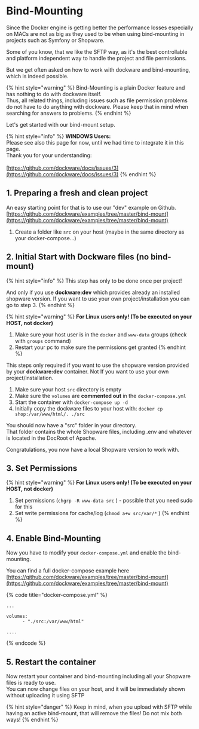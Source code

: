 # Bind-Mounting

Since the Docker engine is getting better the performance losses especially on MACs are not as big as they used to be when using bind-mounting in projects such as Symfony or Shopware.

Some of you know, that we like the SFTP way, as it's the best controllable and platform independent way to handle the project and file permissions.

But we get often asked on how to work with dockware and bind-mounting, which is indeed possible.

{% hint style="warning" %}
Bind-Mounting is a plain Docker feature and has nothing to do with dockware itself.\
Thus, all related things, including issues such as file permission problems do not have to do anything with dockware. Please keep that in mind when searching for answers to problems.
{% endhint %}

Let's get started with our bind-mount setup.

{% hint style="info" %}
**WINDOWS Users:**\
Please see also this page for now, until we had time to integrate it in this page.\
Thank you for your understanding:\
\
[https://github.com/dockware/docs/issues/3](https://github.com/dockware/docs/issues/3)
{% endhint %}

## 1. Preparing a fresh and clean project

An easy starting point for that is to use our "dev" example on Github. [https://github.com/dockware/examples/tree/master/bind-mount](https://github.com/dockware/examples/tree/master/bind-mount)

1. Create a folder like `src` on your host (maybe in the same directory as your docker-compose...)

## 2. Initial Start with Dockware files (no bind-mount)

{% hint style="info" %}
This step has only to be done once per project!

And only if you use **dockware:dev** which provides already an installed shopware version. If you want to use your own project/installation you can go to step 3.
{% endhint %}

{% hint style="warning" %}
**For Linux users only! (To be executed on your HOST, not docker)**

1. Make sure your host user is in the `docker` and `www-data` groups (check with `groups` command)
2. Restart your pc to make sure the permissions get granted
{% endhint %}

This steps only required if you want to use the shopware version provided by your **dockware:dev** container. Not If you want to use your own project/installation.

1. Make sure your host `src` directory is empty 
2. Make sure the `volumes` are **commented out** in the `docker-compose.yml` 
3. Start the container with `docker-compose up -d`
4. Initially copy the dockware files to your host with: `docker cp shop:/var/www/html/. ./src`

You should now have a "src" folder in your directory.\
That folder contains the whole Shopware files, including .env and whatever is located in the DocRoot of Apache.

Congratulations, you now have a local Shopware version to work with.

## 3. Set Permissions

{% hint style="warning" %}
**For Linux users only! (To be executed on your HOST, not docker)**

1. Set permissions (`chgrp -R www-data src` ) - possible that you need sudo for this
2. Set write permissions for cache/log (`chmod a+w src/var/*` )
{% endhint %}

## 4. Enable Bind-Mounting

Now you have to modify your `docker-compose.yml` and enable the bind-mounting.

You can find a full docker-compose example here [https://github.com/dockware/examples/tree/master/bind-mount](https://github.com/dockware/examples/tree/master/bind-mount)

{% code title="docker-compose.yml" %}
```
...

volumes:
      - "./src:/var/www/html"

....
```
{% endcode %}

## 5. Restart the container

Now restart your container and bind-mounting including all your Shopware files is ready to use.\
You can now change files on your host, and it will be immediately shown without uploading it using SFTP

{% hint style="danger" %}
Keep in mind, when you upload with SFTP while having an active bind-mount, that will remove the files! Do not mix both ways!
{% endhint %}
